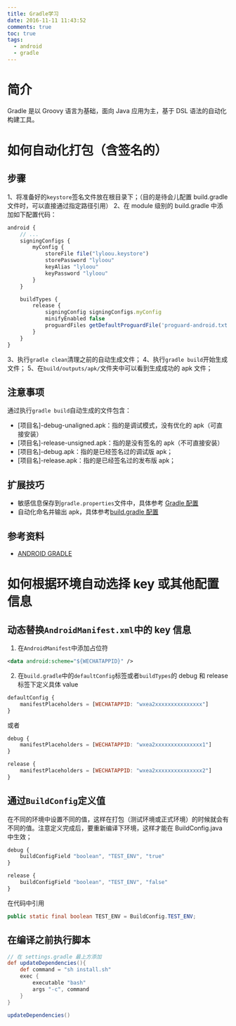 ```yaml
---
title: Gradle学习
date: 2016-11-11 11:43:52
comments: true
toc: true
tags:
  - android
  - gradle
---
```


# 简介

Gradle 是以 Groovy 语言为基础，面向 Java 应用为主，基于 DSL 语法的自动化构建工具。

# 如何自动化打包（含签名的）

## 步骤

1、将准备好的`keystore`签名文件放在根目录下；（目的是待会儿配置 build.gradle 文件时，可以直接通过指定路径引用）
2、在 module 级别的 build.gradle 中添加如下配置代码：

```js
android {
    // ...
    signingConfigs {
        myConfig {
            storeFile file("lyloou.keystore")
            storePassword "lyloou"
            keyAlias "lyloou"
            keyPassword "lyloou"
        }
    }

    buildTypes {
        release {
            signingConfig signingConfigs.myConfig
            minifyEnabled false
            proguardFiles getDefaultProguardFile('proguard-android.txt'), 'proguard-rules.pro'
        }
    }
}
```

3、执行`gradle clean`清理之前的自动生成文件；
4、执行`gradle build`开始生成文件；
5、在`build/outputs/apk/`文件夹中可以看到生成成功的 apk 文件；

## 注意事项

通过执行`gradle build`自动生成的文件包含：

- [项目名]-debug-unaligned.apk：指的是调试模式，没有优化的 apk（可直接安装）
- [项目名]-release-unsigned.apk：指的是没有签名的 apk（不可直接安装）
- [项目名]-debug.apk：指的是已经签名过的调试版 apk；
- [项目名]-release.apk：指的是已经签名过的发布版 apk；

## 扩展技巧

- 敏感信息保存到`gradle.properties`文件中，具体参考 [Gradle 配置](https://www.kancloud.cn/thinkphp/android-best-practices/42169)
- 自动化命名并输出 apk，具体参考[build.gradle 配置](https://github.com/lyloou/hexo/blob/master/source/_posts/tech/build.gradle%E9%85%8D%E7%BD%AE.md)

## 参考资料

- [ANDROID GRADLE](http://stormzhang.com/android/2014/02/28/android-gradle/)

# 如何根据环境自动选择 key 或其他配置信息

## 动态替换`AndroidManifest.xml`中的 key 信息

1. 在`AndroidManifest`中添加占位符

```xml
<data android:scheme="${WECHATAPPID}" />
```

2. 在`build.gradle`中的`defaultConfig`标签或者`buildTypes`的 debug 和 release 标签下定义具体 value

```js
defaultConfig {
    manifestPlaceholders = [WECHATAPPID: "wxea2xxxxxxxxxxxxxxx"]
}
```

或者

```js
debug {
    manifestPlaceholders = [WECHATAPPID: "wxea2xxxxxxxxxxxxxxx1"]
}

release {
    manifestPlaceholders = [WECHATAPPID: "wxea2xxxxxxxxxxxxxxx2"]
}
```

## 通过`BuildConfig`定义值

在不同的环境中设置不同的值，这样在打包（测试环境或正式环境）的时候就会有不同的值。注意定义完成后，要重新编译下环境，这样才能在 BuildConfig.java 中生效；

```js
debug {
    buildConfigField "boolean", "TEST_ENV", "true"
}

release {
    buildConfigField "boolean", "TEST_ENV", "false"
}
```

在代码中引用

```java
public static final boolean TEST_ENV = BuildConfig.TEST_ENV;
```

## 在编译之前执行脚本


```groovy
// 在 settings.gradle 最上方添加
def updateDependencies(){
    def command = "sh install.sh"
    exec {
        executable "bash"
        args "-c", command
    }
}

updateDependencies()
```

